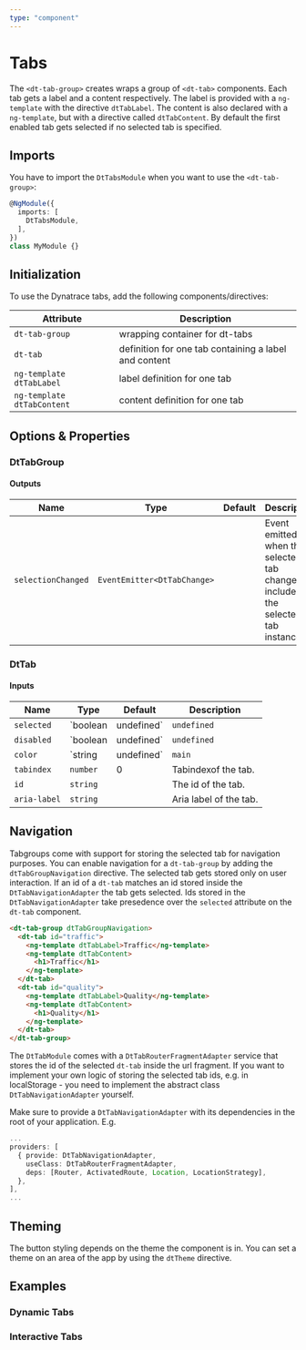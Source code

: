 ```yaml
---
type: "component"
---
```


# Tabs

<docs-source-example example="DefaultTabsExampleComponent"></docs-source-example>

The `<dt-tab-group>` creates wraps a group of `<dt-tab>` components. Each tab gets a label and a content respectively. 
The label is provided with a `ng-template` with the directive `dtTabLabel`. The content is also declared with a `ng-template`, but with a directive called `dtTabContent`. By default the first enabled tab gets selected if no selected tab is specified.

## Imports

You have to import the `DtTabsModule` when you want to use the `<dt-tab-group>`:

```typescript
@NgModule({
  imports: [
    DtTabsModule,
  ],
})
class MyModule {}
```

## Initialization

To use the Dynatrace tabs, add the following components/directives:

| Attribute                   | Description                                           |
| --------------------------- | ----------------------------------------------------- |
| `dt-tab-group`              | wrapping container for dt-tabs                        |
| `dt-tab`                    | definition for one tab containing a label and content |
| `ng-template dtTabLabel`    | label definition for one tab                          |
| `ng-template dtTabContent`  | content definition for one tab                        |

## Options & Properties

### DtTabGroup

#### Outputs

| Name | Type | Default | Description |
| --- | --- | --- | --- |
| `selectionChanged` | `EventEmitter<DtTabChange>` |  | Event emitted when the selected tab changes, includes the selected tab instance |

### DtTab

#### Inputs

| Name | Type | Default | Description |
| --- | --- | --- | --- |
| `selected` | `boolean | undefined` | `undefined` | Sets the selected state if property is set and the value is truthy or undefined |
| `disabled` | `boolean | undefined` | `undefined` | Sets disable state if property is set and the value is truthy or undefined |
| `color` | `string | undefined` | `main` | Sets color. Possible options: <ul><li><code>main</code> (default)</li><li><code>recovered</code></li><li><code>error</code></li></ul> |
| `tabindex` | `number` | 0 | Tabindexof the tab. |
| `id` | `string` | | The id of the tab. |
| `aria-label` | `string` |  | Aria label of the tab. |

## Navigation

Tabgroups come with support for storing the selected tab for navigation purposes. You can enable navigation for a `dt-tab-group` by adding the `dtTabGroupNavigation` directive. The selected tab gets stored only on user interaction. If an id of a `dt-tab` matches an id stored inside the `DtTabNavigationAdapter` the tab gets selected. Ids stored in the `DtTabNavigationAdapter` take presedence over the `selected` attribute on the `dt-tab` component.

```html
<dt-tab-group dtTabGroupNavigation>
  <dt-tab id="traffic">
    <ng-template dtTabLabel>Traffic</ng-template>
    <ng-template dtTabContent>
      <h1>Traffic</h1>
    </ng-template>
  </dt-tab>
  <dt-tab id="quality">
    <ng-template dtTabLabel>Quality</ng-template>
    <ng-template dtTabContent>
      <h1>Quality</h1>
    </ng-template>
  </dt-tab>
</dt-tab-group>
```

The `DtTabModule` comes with a `DtTabRouterFragmentAdapter` service that stores the id of the selected `dt-tab` inside the url fragment. If you want to implement your own logic of storing the selected tab ids, e.g. in localStorage - you need to implement the abstract class `DtTabNavigationAdapter` yourself.

Make sure to provide a `DtTabNavigationAdapter` with its dependencies in the root of your application.
E.g.

```typescript
...
providers: [
  { provide: DtTabNavigationAdapter,
    useClass: DtTabRouterFragmentAdapter,
    deps: [Router, ActivatedRoute, Location, LocationStrategy],
  },
],
...
```

## Theming

The button styling depends on the theme the component is in. You can set a theme on an area of the app by using the `dtTheme` directive.

## Examples

### Dynamic Tabs
<docs-source-example example="DynamicTabsExampleComponent"></docs-source-example>

### Interactive Tabs
<docs-source-example example="InteractiveTabsExampleComponent"></docs-source-example>


